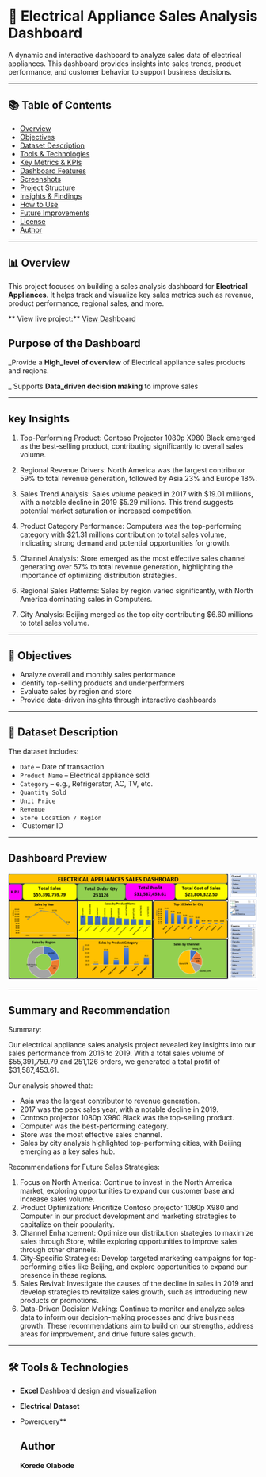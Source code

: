 # 🔌 Electrical Appliance Sales Analysis Dashboard

A dynamic and interactive dashboard to analyze sales data of electrical appliances. This dashboard provides insights into sales trends, product performance, and customer behavior to support business decisions.

---

## 📚 Table of Contents

- [Overview](#-overview)
- [Objectives](#-objectives)
- [Dataset Description](#-dataset-description)
- [Tools & Technologies](#-tools--technologies)
- [Key Metrics & KPIs](#-key-metrics--kpis)
- [Dashboard Features](#-dashboard-features)
- [Screenshots](#-screenshots)
- [Project Structure](#-project-structure)
- [Insights & Findings](#-insights--findings)
- [How to Use](#-how-to-use)
- [Future Improvements](#-future-improvements)
- [License](#-license)
- [Author](#-author)

---

## 📊 Overview

This project focuses on building a sales analysis dashboard for **Electrical Appliances**. It helps track and visualize key sales metrics such as revenue, product performance, regional sales, and more.

** View live project:** [View Dashboard](https://1drv.ms/x/c/2277007ae0603d10/EfpQA3s_wvdDiFQaUlLOvdUBRkZLzPcYP-kjfND0FbTfhw?e=xgVaMa)

## Purpose of the Dashboard

_Provide a **High_level of overview** of Electrical appliance sales,products and reqions.

_ Supports **Data_driven decision making** to improve sales

---
## key Insights
1. Top-Performing Product: Contoso Projector 1080p X980 Black  emerged as the best-selling product, contributing significantly to overall sales volume.

2. Regional Revenue Drivers: North America was the largest contributor  59% to total  revenue generation, followed by Asia 23% and Europe 18%.

3. Sales Trend Analysis: Sales volume peaked in 2017 with $19.01 millions, with a notable decline in 2019 $5.29 millions. This trend suggests potential market saturation or increased competition.

4. Product Category Performance: Computers was the top-performing category with $21.31 millions contribution to total sales volume, indicating strong demand and potential opportunities for growth.

5. Channel Analysis: Store emerged as the most effective sales channel generating over 57% to total revenue generation, highlighting the importance of optimizing distribution strategies.

6. Regional Sales Patterns: Sales by region varied significantly, with North America dominating sales in Computers.

7. City Analysis: Beijing merged as the top city contributing $6.60 millions to total sales volume.

---
## 🎯 Objectives

- Analyze overall and monthly sales performance
- Identify top-selling products and underperformers
- Evaluate sales by region and store
- Provide data-driven insights through interactive dashboards
---

## 📁 Dataset Description

The dataset includes:

- `Date` – Date of transaction  
- `Product Name` – Electrical appliance sold  
- `Category` – e.g., Refrigerator, AC, TV, etc.  
- `Quantity Sold`  
- `Unit Price`  
- `Revenue`  
- `Store Location / Region`  
- `Customer ID

----
## Dashboard Preview

![Dashboard Screenshot](dashboard.PNG)


  ---

  ## Summary and Recommendation
  
  Summary:

Our electrical appliance sales analysis project revealed key insights into our sales performance from 2016 to 2019. With a total sales volume of $55,391,759.79 and 251,126 orders, we generated a total profit of $31,587,453.61.

 Our analysis showed that:
- Asia was the largest contributor to revenue generation.
- 2017 was the peak sales year, with a notable decline in 2019.
- Contoso projector 1080p X980 Black was the top-selling product.
- Computer was the best-performing category.
- Store was the most effective sales channel.
- Sales by city analysis highlighted top-performing cities, with Beijing emerging as a key sales hub.

Recommendations for Future Sales Strategies:

1. Focus on North America:  Continue to invest in the North America market, exploring opportunities to expand our customer base and increase sales volume.
2. Product Optimization: Prioritize Contoso projector 1080p X980 and Computer in our product development and marketing strategies to capitalize on their popularity.
3. Channel Enhancement: Optimize our distribution strategies to maximize sales through Store, while exploring opportunities to improve sales through other channels.
4. City-Specific Strategies: Develop targeted marketing campaigns for top-performing cities like Beijing, and explore opportunities to expand our presence in these regions.
5. Sales Revival: Investigate the causes of the decline in sales in 2019 and develop strategies to revitalize sales growth, such as introducing new products or promotions.
6. Data-Driven Decision Making: Continue to monitor and analyze sales data to inform our decision-making processes and drive business growth.
These recommendations aim to build on our strengths, address areas for improvement, and drive future sales growth.
---

## 🛠️ Tools & Technologies

- **Excel** Dashboard design and visualization
- **Electrical Dataset**
- Powerquery**

  ## Author
  **Korede Olabode**
